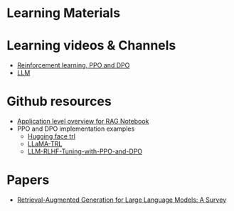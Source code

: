 # Learning Materials

# Learning videos & Channels

*  [Reinforcement learning, PPO and DPO](https://www.youtube.com/watch?v=SgC6AZss478&list=PLs8w1Cdi-zvYviYYw_V3qe6SINReGF5M-)
*  [LLM](https://www.youtube.com/watch?v=OxCpWwDCDFQ&list=PLs8w1Cdi-zvYskDS2icIItfZgxclApVLv)

# Github resources 

*  [Application level overview for RAG Notebook](https://github.com/ray-project/llm-applications/blob/main/notebooks/rag.ipynb)
*  PPO and DPO implementation examples
   *  [Hugging face trl](https://github.com/huggingface/trl)
   *  [LLaMA-TRL](https://github.com/jasonvanf/llama-trl/blob/main/README.md)
   *  [LLM-RLHF-Tuning-with-PPO-and-DPO](https://github.com/raghavc/LLM-RLHF-Tuning-with-PPO-and-DPO/tree/main)
  
# Papers

*  [Retrieval-Augmented Generation for Large
Language Models: A Survey](https://arxiv.org/pdf/2312.10997)

